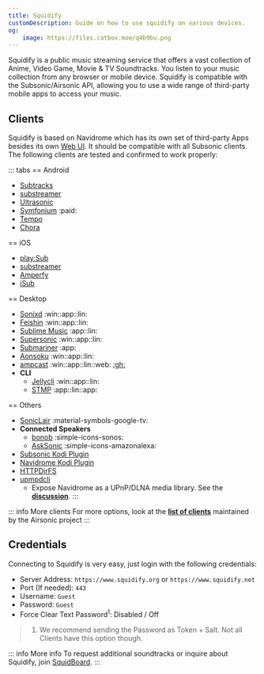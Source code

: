 ```yaml
---
title: Squidify
customDescription: Guide on how to use squidify on various devices. 
og:
    image: https://files.catbox.moe/q4b9bu.png
---
```


<GradientCard title="Squidify" description="Guide on how to use squidify on various devices" theme="turquoise" variant="thin"/>


Squidify is a public music streaming service that offers a vast collection of Anime, Video Game, Movie & TV Soundtracks. You listen to your music collection from any browser or mobile device. Squidify is compatible with the Subsonic/Airsonic API, allowing you to use a wide range of third-party mobile apps to access your music.
<br>

## Clients

Squidify is based on Navidrome which has its own set of third-party Apps besides its own [Web UI](https://www.squidify.org/). It should be compatible with all Subsonic clients. The following clients are tested and confirmed to work properly:


::: tabs
== Android
- [Subtracks](https://github.com/austinried/subtracks#readme)
- [substreamer](https://substreamerapp.com/)
- [Ultrasonic](https://ultrasonic.gitlab.io/)
- [Symfonium](https://symfonium.app/) :paid:
- [Tempo](https://github.com/CappielloAntonio/tempo)
- [Chora](https://github.com/CraftWorksMC/Chora)

== iOS

- [play:Sub](https://michaelsapps.dk/playsubapp/)
- [substreamer](https://substreamerapp.com/)
- [Amperfy](https://github.com/BLeeEZ/amperfy#readme)
- [iSub](https://isub.app)


== Desktop

- [Sonixd](https://github.com/jeffvli/sonixd) :win::app::lin:
- [Feishin](https://github.com/jeffvli/feishin) :win::app::lin:
- [Sublime Music](https://sublimemusic.app/) :app::lin:
- [Supersonic](https://github.com/dweymouth/supersonic) :win::app::lin:
- [Submariner](https://submarinerapp.com/) :app:
- [Aonsoku](https://github.com/victoralvesf/aonsoku) :win::app::lin:
- [ampcast](https://ampcast.app/) :win::app::lin::web: [:gh:](https://github.com/rekkyrosso/ampcast)
- **CLI**
    - [Jellycli](https://github.com/tryffel/jellycli#readme) :win::app::lin:
    - [STMP](https://github.com/wildeyedskies/stmp#readme) :app::lin::app:

== Others

- [SonicLair](https://github.com/thelinkin3000/SonicLair) :material-symbols-google-tv:
- **Connected Speakers**
  - [bonob](https://github.com/simojenki/bonob#readme) :simple-icons-sonos:
  - [AskSonic](https://github.com/srichter/asksonic#readme) :simple-icons-amazonalexa:
- [Subsonic Kodi Plugin](https://github.com/warwickh/plugin.audio.subsonic#readme)
- [Navidrome Kodi Plugin](https://github.com/BobHasNoSoul/plugin.audio.navidrome#readme)
- [HTTPDirFS](https://github.com/fangfufu/httpdirfs#readme)
- [upmpdcli](https://www.lesbonscomptes.com/upmpdcli/index.html)
    - Expose Navidrome as a UPnP/DLNA media library. See the [**discussion**](https://github.com/navidrome/navidrome/discussions/2324).
:::

::: info More clients
For more options, look at the [**list of clients**](https://airsonic.github.io/docs/apps/) maintained by the Airsonic project
:::


## Credentials

Connecting to Squidify is very easy, just login with the following credentials:

- Server Address: `https://www.squidify.org` or `https://www.squidify.net`
- Port (If needed): `443`
- Username: `Guest`
- Password: `Guest`
- Force Clear Text Password<sup>1</sup>: Disabled / Off

> 1. We recommend sending the Password as Token + Salt. Not all Clients have this option though.

::: info More info
To request additional soundtracks or inquire about Squidify, join [SquidBoard](https://www.squid-board.org/).
:::




